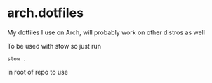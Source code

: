 # arch.dotfiles

My dotfiles I use on Arch, will probably work on other distros as well

To be used with stow so just run

```
stow .
```

in root of repo to use
